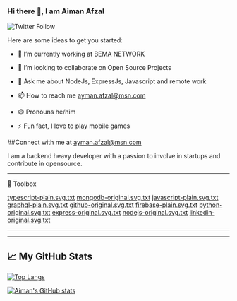 ### Hi there 👋, I am Aiman Afzal
![Twitter Follow](https://img.shields.io/twitter/follow/RealRealAiman?style=social) 

Here are some ideas to get you started:

- 🔭 I’m currently working at BEMA NETWORK

- 👯 I’m looking to collaborate on Open Source Projects

- 💬 Ask me about NodeJs, ExpressJs, Javascript and remote work
- 📫 How to reach me ayman.afzal@msn.com
- 😄 Pronouns he/him
- ⚡ Fun fact, I love to play mobile games

##Connect with me at ayman.afzal@msn.com

I am a backend heavy developer with a passion to involve in startups and contribute in opensource.

---
🧰 Toolbox

[typescript-plain.svg.txt](https://github.com/aimanafzal/aimanafzal/typescript-plain.svg)
[mongodb-original.svg.txt](https://github.com/aimanafzal/aimanafzal/mongodb-original.svg)
[javascript-plain.svg.txt](https://github.com/aimanafzal/aimanafzal/javascript-plain.svg)
[graphql-plain.svg.txt](https://github.com/aimanafzal/aimanafzal/graphql-plain.svg)
[github-original.svg.txt](https://github.com/aimanafzal/aimanafzal/github-original.svg)
[firebase-plain.svg.txt](https://github.com/aimanafzal/aimanafzal/firebase-plain.svg)
[python-original.svg.txt](https://github.com/aimanafzal/aimanafzal/python-original.svg)
[express-original.svg.txt](https://github.com/aimanafzal/aimanafzal/express-original.svg)
[nodejs-original.svg.txt](https://github.com/aimanafzal/aimanafzal/nodejs-original.svg)
[linkedin-original.svg.txt](https://github.com/aimanafzal/aimanafzal/linkedin-original.svg)


---

---

## &#x1f4c8; My GitHub Stats

[![Top Langs](https://github-readme-stats.vercel.app/api/top-langs/?username=aimanafzal&hide=java,html,css&theme=radical)](https://github.com/anuraghazra/github-readme-stats)

[![Aiman's GitHub stats](https://github-readme-stats.vercel.app/api?username=aimanafzal&theme=radical)](https://github.com/anuraghazra/github-readme-stats)

<!--
- 🤔 I’m looking for help with ...
- 🌱 I’m currently learning ...
